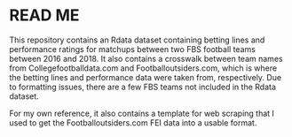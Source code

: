 # READ ME

This repository contains an Rdata dataset containing betting lines and performance ratings for matchups between two FBS football teams between 2016 and 2018. It also contains a crosswalk between team names from Collegefootballdata.com and Footballoutsiders.com, which is where the betting lines and performance data were taken from, respectively. Due to formatting issues, there are a few FBS teams not included in the Rdata dataset. 

For my own reference, it also contains a template for web scraping that I used to get the Footballoutsiders.com FEI data into a usable format. 
